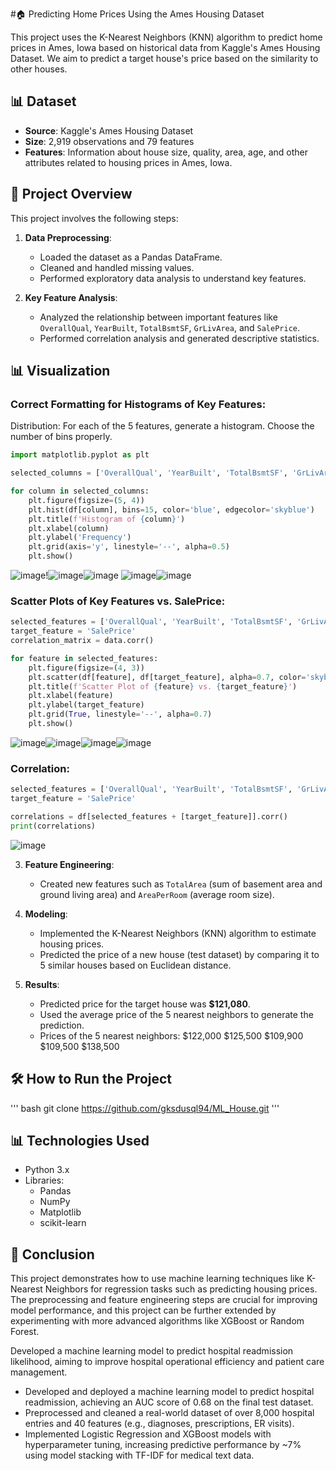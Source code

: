 #🏠 Predicting Home Prices Using the Ames Housing Dataset

This project uses the K-Nearest Neighbors (KNN) algorithm to predict home prices in Ames, Iowa based on historical data from Kaggle's Ames Housing Dataset. We aim to predict a target house's price based on the similarity to other houses.

## 📊 Dataset
- **Source**: Kaggle's Ames Housing Dataset
- **Size**: 2,919 observations and 79 features
- **Features**: Information about house size, quality, area, age, and other attributes related to housing prices in Ames, Iowa.

## 🔄 Project Overview
This project involves the following steps:
1. **Data Preprocessing**:
   - Loaded the dataset as a Pandas DataFrame.
   - Cleaned and handled missing values.
   - Performed exploratory data analysis to understand key features.
   
2. **Key Feature Analysis**:
   - Analyzed the relationship between important features like `OverallQual`, `YearBuilt`, `TotalBsmtSF`, `GrLivArea`, and `SalePrice`.
   - Performed correlation analysis and generated descriptive statistics.

## 📊 Visualization
### Correct Formatting for Histograms of Key Features:
Distribution: For each of the 5 features, generate a histogram. Choose the number of bins properly.

```python
import matplotlib.pyplot as plt

selected_columns = ['OverallQual', 'YearBuilt', 'TotalBsmtSF', 'GrLivArea', 'SalePrice']

for column in selected_columns:
    plt.figure(figsize=(5, 4))
    plt.hist(df[column], bins=15, color='blue', edgecolor='skyblue')
    plt.title(f'Histogram of {column}')
    plt.xlabel(column)
    plt.ylabel('Frequency')
    plt.grid(axis='y', linestyle='--', alpha=0.5)
    plt.show()
```

![image](https://github.com/user-attachments/assets/2c159314-7535-4106-8d40-19c8fb99a87b)!![image](https://github.com/user-attachments/assets/daf9c933-b5eb-432a-a960-8fd817b21915)![image](https://github.com/user-attachments/assets/16c5a115-e2bf-48f2-a0d1-ef3fe120a7e5)
![image](https://github.com/user-attachments/assets/25876312-c224-429c-8017-a37fe05728bd)![image](https://github.com/user-attachments/assets/9eb884d3-1fd0-4832-936e-756e0d31c2f9)

### Scatter Plots of Key Features vs. SalePrice:
```python
selected_features = ['OverallQual', 'YearBuilt', 'TotalBsmtSF', 'GrLivArea']
target_feature = 'SalePrice'
correlation_matrix = data.corr()

for feature in selected_features:
    plt.figure(figsize=(4, 3))
    plt.scatter(df[feature], df[target_feature], alpha=0.7, color='skyblue')
    plt.title(f'Scatter Plot of {feature} vs. {target_feature}')
    plt.xlabel(feature)
    plt.ylabel(target_feature)
    plt.grid(True, linestyle='--', alpha=0.7)
    plt.show()
```

![image](https://github.com/user-attachments/assets/3627bacd-0e71-4415-aed8-212db615a23b)![image](https://github.com/user-attachments/assets/a5477792-81ac-4559-aa19-9398eaf3032f)![image](https://github.com/user-attachments/assets/e88ba6d9-03c2-46ff-8ba9-da5fa3c773d3)![image](https://github.com/user-attachments/assets/fa265974-a72a-4d35-b556-0fce78838124)

### Correlation:

```python
selected_features = ['OverallQual', 'YearBuilt', 'TotalBsmtSF', 'GrLivArea']
target_feature = 'SalePrice'

correlations = df[selected_features + [target_feature]].corr()
print(correlations)
```
![image](https://github.com/user-attachments/assets/c09f9b06-598b-47be-8502-7bf45cc94e20)


3. **Feature Engineering**:
   - Created new features such as `TotalArea` (sum of basement area and ground living area) and `AreaPerRoom` (average room size).
   
4. **Modeling**:
   - Implemented the K-Nearest Neighbors (KNN) algorithm to estimate housing prices.
   - Predicted the price of a new house (test dataset) by comparing it to 5 similar houses based on Euclidean distance.
   
5. **Results**:
   - Predicted price for the target house was **$121,080**.
   - Used the average price of the 5 nearest neighbors to generate the prediction.
   - Prices of the 5 nearest neighbors:
$122,000
$125,500
$109,900
$109,500
$138,500

## 🛠️ How to Run the Project

''' bash
git clone https://github.com/gksdusql94/ML_House.git
'''

## 📊 Technologies Used
- Python 3.x
- Libraries:
  - Pandas
  - NumPy
  - Matplotlib
  - scikit-learn

## 🎯 Conclusion
This project demonstrates how to use machine learning techniques like K-Nearest Neighbors for regression tasks such as predicting housing prices. The preprocessing and feature engineering steps are crucial for improving model performance, and this project can be further extended by experimenting with more advanced algorithms like XGBoost or Random Forest.

Developed a machine learning model to predict hospital readmission likelihood, aiming to improve hospital operational efficiency and patient care management.
-	Developed and deployed a machine learning model to predict hospital readmission, achieving an AUC score of 0.68 on the final test dataset.
-	Preprocessed and cleaned a real-world dataset of over 8,000 hospital entries and 40 features (e.g., diagnoses, prescriptions, ER visits).
-	Implemented Logistic Regression and XGBoost models with hyperparameter tuning, increasing predictive performance by ~7% using model stacking with TF-IDF for medical text data. 

